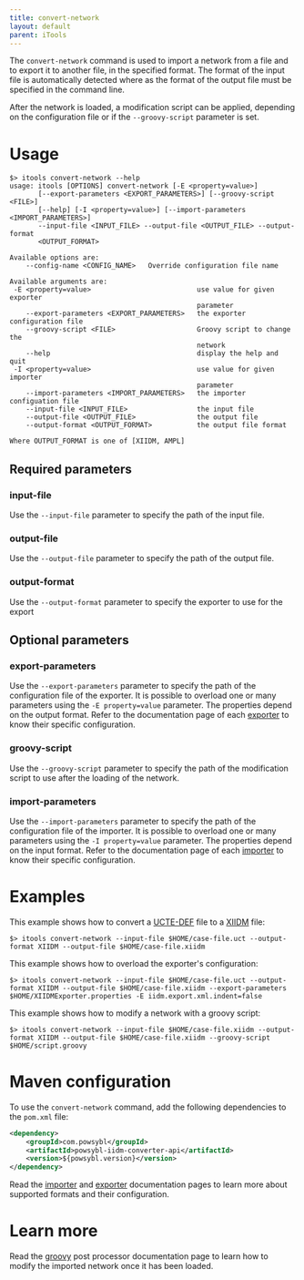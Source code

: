 ```yaml
---
title: convert-network
layout: default
parent: iTools
---
```


The `convert-network` command is used to import a network from a file and to export it to another file, in the specified
format. The format of the input file is automatically detected where as the format of the output file must be specified
in the command line.

After the network is loaded, a modification script can be applied, depending on the configuration file or if the
`--groovy-script` parameter is set.

# Usage
```shell
$> itools convert-network --help
usage: itools [OPTIONS] convert-network [-E <property=value>]
       [--export-parameters <EXPORT_PARAMETERS>] [--groovy-script <FILE>]
       [--help] [-I <property=value>] [--import-parameters <IMPORT_PARAMETERS>]
       --input-file <INPUT_FILE> --output-file <OUTPUT_FILE> --output-format
       <OUTPUT_FORMAT>

Available options are:
    --config-name <CONFIG_NAME>   Override configuration file name

Available arguments are:
 -E <property=value>                          use value for given exporter
                                              parameter
    --export-parameters <EXPORT_PARAMETERS>   the exporter configuration file
    --groovy-script <FILE>                    Groovy script to change the
                                              network
    --help                                    display the help and quit
 -I <property=value>                          use value for given importer
                                              parameter
    --import-parameters <IMPORT_PARAMETERS>   the importer configuation file
    --input-file <INPUT_FILE>                 the input file
    --output-file <OUTPUT_FILE>               the output file
    --output-format <OUTPUT_FORMAT>           the output file format

Where OUTPUT_FORMAT is one of [XIIDM, AMPL]
```

## Required parameters

### input-file
Use the `--input-file` parameter to specify the path of the input file. 

### output-file
Use the `--output-file` parameter to specify the path of the output file.

### output-format
Use the `--output-format` parameter to specify the exporter to use for the export 

## Optional parameters

### export-parameters
Use the `--export-parameters` parameter to specify the path of the configuration file of the exporter. It is possible to
overload one or many parameters using the `-E property=value` parameter. The properties depend on the output format.
Refer to the documentation page of each [exporter](../iidm/exporter/index.md) to know their specific configuration.

### groovy-script
Use the `--groovy-script` parameter to specify the path of the modification script to use after the loading of the network.

### import-parameters
Use the `--import-parameters` parameter to specify the path of the configuration file of the importer. It is possible to
overload one or many parameters using the `-I property=value` parameter. The properties depend on the input format.
Refer to the documentation page of each [importer](../iidm/importer/index.md) to know their specific configuration.

# Examples

This example shows how to convert a [UCTE-DEF](../iidm/importer/ucte.md) file to a [XIIDM](../iidm/exporter/iidm.md) file:
```shell
$> itools convert-network --input-file $HOME/case-file.uct --output-format XIIDM --output-file $HOME/case-file.xiidm
```

This example shows how to overload the exporter's configuration:
```shell
$> itools convert-network --input-file $HOME/case-file.uct --output-format XIIDM --output-file $HOME/case-file.xiidm --export-parameters $HOME/XIIDMExporter.properties -E iidm.export.xml.indent=false
```

This example shows how to modify a network with a groovy script:
```shell
$> itools convert-network --input-file $HOME/case-file.xiidm --output-format XIIDM --output-file $HOME/case-file.xiidm --groovy-script $HOME/script.groovy
```

# Maven configuration
To use the `convert-network` command, add the following dependencies to the `pom.xml` file:
```xml
<dependency>
    <groupId>com.powsybl</groupId>
    <artifactId>powsybl-iidm-converter-api</artifactId>
    <version>${powsybl.version}</version>
</dependency>
```

Read the [importer](../iidm/importer/index.md) and [exporter](../iidm/exporter/index.md) documentation pages to learn
more about supported formats and their configuration.

# Learn more
Read the [groovy](../iidm/importer/post-processor/GroovyScriptPostProcessor.md)  post processor documentation page to 
learn how to modify the imported network once it has been loaded.

